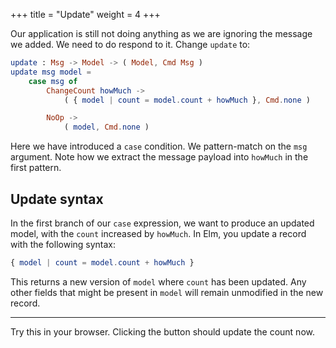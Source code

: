 +++
title       = "Update"
weight      = 4
+++

Our application is still not doing anything as we are ignoring the message we added. We need to do respond to it. Change `update` to:

```elm
update : Msg -> Model -> ( Model, Cmd Msg )
update msg model =
    case msg of
        ChangeCount howMuch ->
            ( { model | count = model.count + howMuch }, Cmd.none )

        NoOp ->
            ( model, Cmd.none )
```

Here we have introduced a `case` condition. We pattern-match on the `msg` argument. Note how we extract the message payload into `howMuch` in the first pattern.

## Update syntax

In the first branch of our `case` expression, we want to produce an updated model, with the `count` increased by `howMuch`. In Elm, you update a record with the following syntax:

```elm
{ model | count = model.count + howMuch }
```

This returns a new version of `model` where `count` has been updated. Any other fields that might be present in `model` will remain unmodified in the new record.

---

Try this in your browser. Clicking the button should update the count now.
